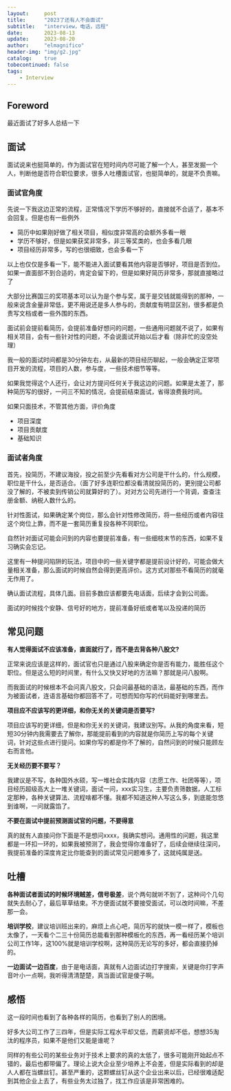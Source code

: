 ```yaml
---
layout:     post
title:      "2023了还有人不会面试"
subtitle:   "interview，电话，远程"
date:       2023-08-13
update:     2023-08-20
author:     "elmagnifico"
header-img: "img/g2.jpg"
catalog:    true
tobecontinued: false
tags:
    - Interview
---
```


## Foreword

最近面试了好多人总结一下



## 面试

面试说来也挺简单的，作为面试官在短时间内尽可能了解一个人，甚至发掘一个人，判断他是否符合职位要求，很多人吐槽面试官，也挺简单的，就是不负责嘛。



### 面试官角度

先说一下我这边正常的流程，正常情况下学历不够好的，直接就不合适了，基本不会回复。但是也有一些例外

- 简历中如果刚好做了相关项目，相似度非常高的会额外多看一眼
- 学历不够好，但是如果获奖非常多，非三等奖类的，也会多看几眼
- 项目经历非常多，写的也很细致，也会多看一下

以上也仅仅是多看一下，能不能进入面试要看其他内容是否够好，项目是否到位。如果一直面部不到合适的，肯定会留下的，但是如果好简历非常多，那就直接略过了

大部分比赛国三的奖项基本可以认为是个参与奖，属于是交钱就能得到的那种，一般来说含金量非常低，更不用说还是多人参与的，贡献度有明显区别，很多都是负责写文档或者一些外围的东西。



面试前会提前看简历，会提前准备好想问的问题，一些通用问题就不说了，如果有相关项目，会有一些针对性的问题，不会说面试开始以后才看（除非忙的没空处理）



我一般的面试时间都是30分钟左右，从最新的项目经历聊起，一般会确定正常项目开发的流程，项目的人数，参与度，一些技术细节等等。

如果我觉得这个人还行，会让对方提问任何关于我这边的问题。如果是太差了，那种简历写的很好，一问三不知的情况，会提前结束面试，省得浪费我时间。



如果只面技术，不管其他方面，评价角度

- 项目深度
- 项目贡献度
- 基础知识



### 面试者角度

首先，投简历，不建议海投，投之前至少先看看对方公司是干什么的，什么规模，职位是干什么，是否适合。（面了好多连职位都没看清就投简历的，更别提公司都没了解的，不被卖到传销公司就算好的了）。对对方公司先进行一个背调，查查注册金额、纳税人数什么的。



针对性面试，如果确定某个岗位，那么会针对性修改简历，将一些经历或者内容往这个岗位上靠，而不是一套简历重复投各种不同职位。



自然针对面试可能会问到的内容也要提前准备，有一些细枝末节的东西，如果不复习确实会忘记。

这里有一种提问陷阱的玩法，项目中的一些关键字都是提前设计好的，可能会做大量相关准备，那么面试的时候自然会得到更高评价。这方式对那些不看简历的就毫无作用了。



确认面试流程，具体几面。目前多数应该都要先电话面，后续才会到公司面。



面试的时候找个安静、信号好的地方，提前准备好纸或者笔以及投递的简历



## 常见问题

**有人觉得面试不应该准备，直面就行了，而不是去背各种八股文?**

正常来说应该是这样的，面试官也只是通过八股来确定你是否有能力，能胜任这个职位。但是这么短的时间里，有什么又快又好地的方法嘛？那就是问八股啊。

而我面试的时候根本不会问真八股文，只会问最基础的语法，最基础的东西，而作为被面试者，连语言基础你都回答不了，可想而知你写的代码能好到哪里去。



**项目应不应该写的更详细，和你无关的关键词是否要写?**

项目应该写的更详细，但是和你无关的关键词，我建议别写。从我的角度来看，短短30分钟内我需要去了解你，那能提前看到的内容就是你简历上写的每个关键词，针对这些点进行提问。如果你写的都是你不了解的，自然问到的时候只能顾左右而言他。



**无关经历要不要写？**

我建议是不写，各种国外水硕，写一堆社会实践内容（志愿工作、社团等等），项目经历超级高大上一堆关键词，面试一问，xxx实习生，主要负责筛数据，人工标定那种，各种关键算法、流程啥都不懂。我都不知道这种人写这么多，到底能忽悠到谁啊，一问就露馅了。



**不要在面试中提前预测面试官的问题，不要得意**

真的就有人直接问你下面是不是想问xxxx，我确实想问。通用性的问题，我这里都是一环扣一环的，如果我被预测了，我会觉得你准备好了，后续会继续往深问，我提前准备的深度肯定比你能查到的面试常见问题难多了，这就纯属是送。



## 吐槽

**各种面试者面试的时候环境贼差，信号极差**，说个两句就听不到了，这种问个几句就失去耐心了，最后草草结束。不方便面试就不要接受面试，可以改时间嘛，不差那一会。



**培训学校**，建议培训班出来的，麻烦上点心吧，简历写的就快一模一样了，模板也太像了，一天看个二三十份简历总能看到那种模板化的东西，再一看经历某个培训公司工作1年，这100%就是培训学校啊，这种简历无论写的多好，都会直接扔掉的。



**一边面试一边百度**，由于是电话面，真就有人边面试边打字搜索，关键是你打字声音叶小一点啊，我听得清清楚楚，真当面试官是傻子啊。



## 感悟

这一段时间也看到了各种各样的简历，也看到了别人的困境。

好多大公司工作了三四年，但是实际工程水平却又低，而薪资却不低，想想35淘汰的程序员，如果不是他们又能是谁呢？

同样的有些公司的某些业务对于技术上要求的真的太低了，很多可能刚开始起点不错的，最后也都带偏了。理论上说大企业至少培养上不会差，但是实际看到的却是人人都在当螺丝钉。甚至严重的，这颗螺丝钉从这个企业出来以后，已经很难适配到其他企业上去了，有些业务太过独了，找工作应该是非常困难的。
